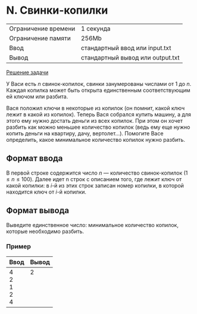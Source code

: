 # N. Свинки-копилки

<table>
    <tr>
        <td>Ограничение времени</td>
        <td>1 секунда</td>
    </tr>
    <tr>
        <td>Ограничение памяти</td>
        <td>256Mb</td>
    </tr>
    <tr>
        <td>Ввод</td>
        <td>стандартный ввод или input.txt</td>
    </tr>
    <tr>
        <td>Вывод</td>
        <td>стандартный вывод или output.txt</td>
    </tr>
</table>

[Решение задачи](./main.cpp)

У Васи есть $n$ свинок-копилок, свинки занумерованы числами от $1$ до $n$. Каждая копилка может быть открыта единственным соответствующим ей ключом или разбита.

Вася положил ключи в некоторые из копилок (он помнит, какой ключ лежит в какой из копилок). Теперь Вася собрался купить машину, а для этого ему нужно достать деньги из всех копилок. При этом он хочет разбить как можно меньшее количество копилок (ведь ему еще нужно копить деньги на квартиру, дачу, вертолет…). Помогите Васе определить, какое минимальное количество копилок нужно разбить.

## Формат ввода

В первой строке содержится число $n$ — количество свинок-копилок $(1 \leq n \leq 100)$. Далее идет n строк с описанием того, где лежит ключ от какой копилки: в $i$-й из этих строк записан номер копилки, в которой находится ключ от $i$-й копилки.

## Формат вывода

Выведите единственное число: минимальное количество копилок, которые необходимо разбить.


### Пример

| Ввод | Вывод |
| -- | -- |
| 4<br>2<br>1<br>2<br>4 | 2<br><br><br><br><br> |

